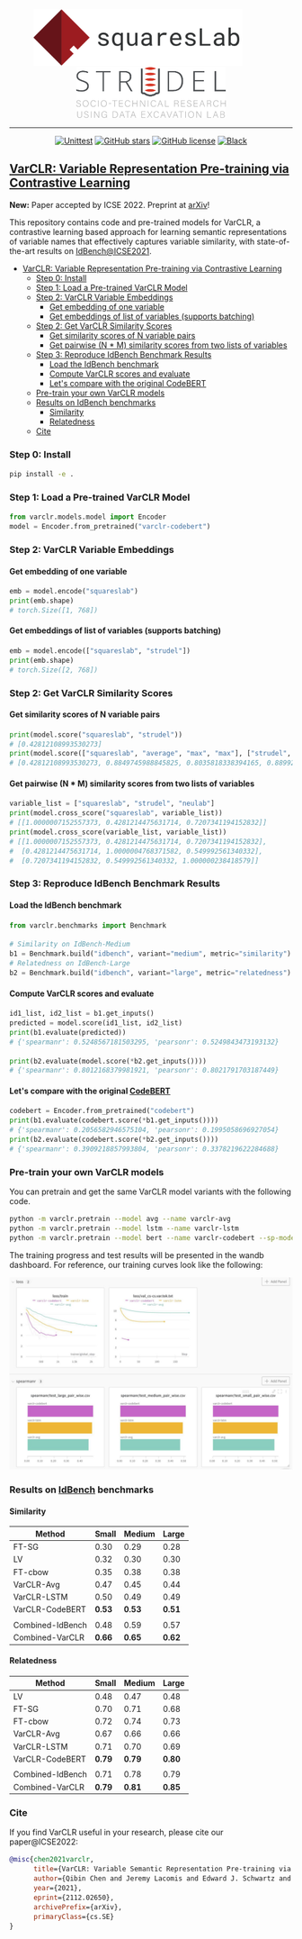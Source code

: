<div align="center">
  <a href="https://squareslab.github.io/"><img width="auto" height="100px" src="docs/_static/images/squareslab.png"></a>
  &emsp;&emsp;&emsp;
  <a href="https://cmustrudel.github.io/"><img width="auto" height="90px" src="docs/_static/images/strudel.png"></a>
</div>

---

<div align="center">

[![Unittest](https://img.shields.io/github/workflow/status/squaresLab/VarCLR/Test)](https://github.com/squaresLab/VarCLR/actions/workflows/test.yml)
[![GitHub stars](https://img.shields.io/github/stars/squaresLab/VarCLR)](https://github.com/squaresLab/VarCLR/stargazers)
[![GitHub license](https://img.shields.io/github/license/squaresLab/varclr)](https://github.com/squaresLab/VarCLR/blob/master/LICENSE)
[![Black](https://img.shields.io/badge/code%20style-black-000000.svg)](https://github.com/ambv/black)

</div>

## [VarCLR: Variable Representation Pre-training via Contrastive Learning](https://arxiv.org/abs/2112.02650)

**New:** Paper accepted by ICSE 2022. Preprint at [arXiv](https://arxiv.org/abs/2112.02650)!

This repository contains code and pre-trained models for VarCLR, a contrastive learning based approach for learning semantic representations of variable names that effectively captures variable similarity, with state-of-the-art results on [IdBench@ICSE2021](https://conf.researchr.org/details/icse-2021/icse-2021-papers/3/IdBench-Evaluating-Semantic-Representations-of-Identifier-Names-in-Source-Code).

- [VarCLR: Variable Representation Pre-training via Contrastive Learning](#varclr-variable-representation-pre-training-via-contrastive-learning)
  - [Step 0: Install](#step-0-install)
  - [Step 1: Load a Pre-trained VarCLR Model](#step-1-load-a-pre-trained-varclr-model)
  - [Step 2: VarCLR Variable Embeddings](#step-2-varclr-variable-embeddings)
    - [Get embedding of one variable](#get-embedding-of-one-variable)
    - [Get embeddings of list of variables (supports batching)](#get-embeddings-of-list-of-variables-supports-batching)
  - [Step 2: Get VarCLR Similarity Scores](#step-2-get-varclr-similarity-scores)
    - [Get similarity scores of N variable pairs](#get-similarity-scores-of-n-variable-pairs)
    - [Get pairwise (N * M) similarity scores from two lists of variables](#get-pairwise-n--m-similarity-scores-from-two-lists-of-variables)
  - [Step 3: Reproduce IdBench Benchmark Results](#step-3-reproduce-idbench-benchmark-results)
    - [Load the IdBench benchmark](#load-the-idbench-benchmark)
    - [Compute VarCLR scores and evaluate](#compute-varclr-scores-and-evaluate)
    - [Let's compare with the original CodeBERT](#lets-compare-with-the-original-codebert)
  - [Pre-train your own VarCLR models](#pre-train-your-own-varclr-models)
  - [Results on IdBench benchmarks](#results-on-idbench-benchmarks)
    - [Similarity](#similarity)
    - [Relatedness](#relatedness)
  - [Cite](#cite)

### Step 0: Install

```bash
pip install -e .
```

### Step 1: Load a Pre-trained VarCLR Model

```python
from varclr.models.model import Encoder
model = Encoder.from_pretrained("varclr-codebert")
```

### Step 2: VarCLR Variable Embeddings

#### Get embedding of one variable

```python
emb = model.encode("squareslab")
print(emb.shape)
# torch.Size([1, 768])
```

#### Get embeddings of list of variables (supports batching)

```python
emb = model.encode(["squareslab", "strudel"])
print(emb.shape)
# torch.Size([2, 768])
```

### Step 2: Get VarCLR Similarity Scores

#### Get similarity scores of N variable pairs

```python
print(model.score("squareslab", "strudel"))
# [0.42812108993530273]
print(model.score(["squareslab", "average", "max", "max"], ["strudel", "mean", "min", "maximum"]))
# [0.42812108993530273, 0.8849745988845825, 0.8035818338394165, 0.889922022819519]
```

#### Get pairwise (N * M) similarity scores from two lists of variables

```python
variable_list = ["squareslab", "strudel", "neulab"]
print(model.cross_score("squareslab", variable_list))
# [[1.0000007152557373, 0.4281214475631714, 0.7207341194152832]]
print(model.cross_score(variable_list, variable_list))
# [[1.0000007152557373, 0.4281214475631714, 0.7207341194152832],
#  [0.4281214475631714, 1.0000004768371582, 0.549992561340332],
#  [0.7207341194152832, 0.549992561340332, 1.000000238418579]]
```

### Step 3: Reproduce IdBench Benchmark Results

#### Load the IdBench benchmark

```python
from varclr.benchmarks import Benchmark

# Similarity on IdBench-Medium
b1 = Benchmark.build("idbench", variant="medium", metric="similarity")
# Relatedness on IdBench-Large
b2 = Benchmark.build("idbench", variant="large", metric="relatedness")
```

#### Compute VarCLR scores and evaluate

```python
id1_list, id2_list = b1.get_inputs()
predicted = model.score(id1_list, id2_list)
print(b1.evaluate(predicted))
# {'spearmanr': 0.5248567181503295, 'pearsonr': 0.5249843473193132}

print(b2.evaluate(model.score(*b2.get_inputs())))
# {'spearmanr': 0.8012168379981921, 'pearsonr': 0.8021791703187449}
```

#### Let's compare with the original [CodeBERT](https://github.com/microsoft/CodeBERT)

```python
codebert = Encoder.from_pretrained("codebert")
print(b1.evaluate(codebert.score(*b1.get_inputs())))
# {'spearmanr': 0.2056582946575104, 'pearsonr': 0.1995058696927054}
print(b2.evaluate(codebert.score(*b2.get_inputs())))
# {'spearmanr': 0.3909218857993804, 'pearsonr': 0.3378219622284688}
```

### Pre-train your own VarCLR models

You can pretrain and get the same VarCLR model variants with the following code.

```bash
python -m varclr.pretrain --model avg --name varclr-avg
python -m varclr.pretrain --model lstm --name varclr-lstm
python -m varclr.pretrain --model bert --name varclr-codebert --sp-model split --last-n-layer-output 4 --batch-size 64 --lr 1e-5 --epochs 1
```

The training progress and test results will be presented in the wandb dashboard. For reference, our training curves look like the following:

![training progress](docs/_static/images/training.jpeg)

### Results on [IdBench](https://conf.researchr.org/details/icse-2021/icse-2021-papers/3/IdBench-Evaluating-Semantic-Representations-of-Identifier-Names-in-Source-Code) benchmarks

#### Similarity

| Method           | Small    | Medium   | Large    |
| ---------------- | -------- | -------- | -------- |
| FT-SG            | 0.30     | 0.29     | 0.28     |
| LV               | 0.32     | 0.30     | 0.30     |
| FT-cbow          | 0.35     | 0.38     | 0.38     |
| VarCLR-Avg       | 0.47     | 0.45     | 0.44     |
| VarCLR-LSTM      | 0.50     | 0.49     | 0.49     |
| VarCLR-CodeBERT  | **0.53** | **0.53** | **0.51** |
|                  |          |          |          |
| Combined-IdBench | 0.48     | 0.59     | 0.57     |
| Combined-VarCLR  | **0.66** | **0.65** | **0.62** |

#### Relatedness

| Method           | Small    | Medium   | Large    |
| ---------------- | -------- | -------- | -------- |
| LV               | 0.48     | 0.47     | 0.48     |
| FT-SG            | 0.70     | 0.71     | 0.68     |
| FT-cbow          | 0.72     | 0.74     | 0.73     |
| VarCLR-Avg       | 0.67     | 0.66     | 0.66     |
| VarCLR-LSTM      | 0.71     | 0.70     | 0.69     |
| VarCLR-CodeBERT  | **0.79** | **0.79** | **0.80** |
|                  |          |          |          |
| Combined-IdBench | 0.71     | 0.78     | 0.79     |
| Combined-VarCLR  | **0.79** | **0.81** | **0.85** |

### Cite

If you find VarCLR useful in your research, please cite our paper@ICSE2022:

```bibtex
@misc{chen2021varclr,
      title={VarCLR: Variable Semantic Representation Pre-training via Contrastive Learning},
      author={Qibin Chen and Jeremy Lacomis and Edward J. Schwartz and Graham Neubig and Bogdan Vasilescu and Claire Le Goues},
      year={2021},
      eprint={2112.02650},
      archivePrefix={arXiv},
      primaryClass={cs.SE}
}
```
